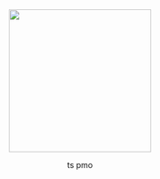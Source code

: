 <div align="center">
  <img src="https://i.imgur.com/9yDpMEn.jpeg" height="250">
                      <p> ts pmo </p>
</div>
